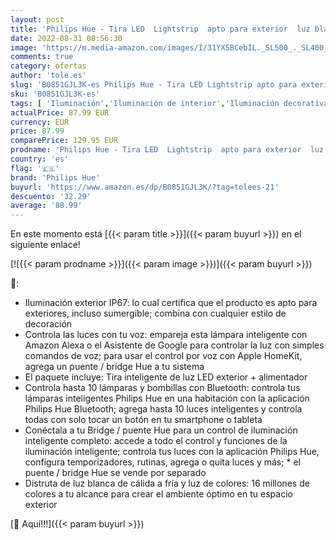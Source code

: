 ```yaml
---
layout: post
title: 'Philips Hue - Tira LED  Lightstrip  apto para exterior  luz blanca y colores  2m  Compatible con Alexa y Google Home'
date: 2022-08-31 08:56:30
image: 'https://m.media-amazon.com/images/I/31YX5BCebIL._SL500_._SL400_.jpg'
comments: true
category: ofertas
author: 'tole.es'
slug: 'B0851GJL3K-es Philips Hue - Tira LED Lightstrip apto para exterior luz...'
sku: 'B0851GJL3K-es'
tags: [ 'Iluminación','Iluminación de interior','Iluminación decorativa y para usos específicos de interior','Tiras LED de interior','alexa','google','home','hue','philips','philips hue','🇪🇸', ]
actualPrice: 87.99 EUR
currency: EUR
price: 87.99
comparePrice: 129.95 EUR
prodname: 'Philips Hue - Tira LED  Lightstrip  apto para exterior  luz blanca y colores  2m  Compatible con Alexa y Google Home'
country: 'es'
flag: '🇪🇸'
brand: 'Philips Hue'
buyurl: 'https://www.amazon.es/dp/B0851GJL3K/?tag=tolees-21'
descuento: '32.29'
average: '88.99'
---
```


En este momento está [{{< param title >}}]({{< param buyurl >}}) en el siguiente enlace!

[![{{< param prodname >}}]({{< param image >}})]({{< param buyurl >}})

🔎:

- Iluminación exterior IP67: lo cual certifica que el producto es apto para exteriores, incluso sumergible; combina con cualquier estilo de decoración
- Controla las luces con tu voz: empareja esta lámpara inteligente con Amazon Alexa o el Asistente de Google para controlar la luz con simples comandos de voz; para usar el control por voz con Apple HomeKit, agrega un puente / bridge Hue a tu sistema
- El paquete incluye: Tira inteligente de luz LED exterior + alimentador
- Controla hasta 10 lámparas y bombillas con Bluetooth: controla tus lámparas inteligentes Philips Hue en una habitación con la aplicación Philips Hue Bluetooth; agrega hasta 10 luces inteligentes y controla todas con solo tocar un botón en tu smartphone o tableta
- Conéctala a tu Bridge / puente Hue para un control de iluminación inteligente completo: accede a todo el control y funciones de la iluminación inteligente; controla tus luces con la aplicación Philips Hue, configura temporizadores, rutinas, agrega o quita luces y más; * el puente / bridge Hue se vende por separado
- Distruta de luz blanca de cálida a fría y luz de colores: 16 millones de colores a tu alcance para crear el ambiente óptimo en tu espacio exterior

[🛒 Aquí!!!]({{< param buyurl >}})
